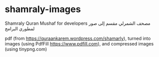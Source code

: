 # shamraly-images
Shamraly Quran Mushaf for developers
مصحف الشمرلي مقسم إلى صور لمطوري البرامج


pdf (from https://quraankarem.wordpress.com/shamarly), turned into images (using PdfFill https://www.pdfill.com), and compressed images (using tinypng.com)
